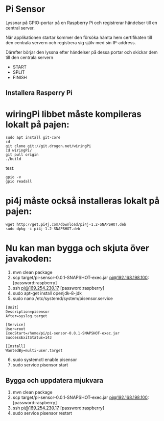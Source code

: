 Pi Sensor
=========

Lyssnar på GPIO-portar på en Raspberry Pi och registrerar händelser till en central server.

När applikationen startar kommer den försöka hämta hem certifikaten till den centrala servern och registrera sig själv med sin IP-address. 

Därefter börjar den lyssna efter händelser på dessa portar och skickar dem till den centrala servern
* START 
* SPLIT
* FINISH

Installera Rasperry Pi
-------------------------------------

wiringPi libbet måste kompileras lokalt på pajen:
=================================================

    sudo apt install git-core
    cd
    git clone git://git.drogon.net/wiringPi
    cd wiringPi/
    git pull origin
    ./build
    
test:

    gpio -v
    gpio readall


pi4j måste också installeras lokalt på pajen:
==============================================

    wget http://get.pi4j.com/download/pi4j-1.2-SNAPSHOT.deb
    sudo dpkg -i pi4j-1.2-SNAPSHOT.deb

Nu kan man bygga och skjuta över javakoden:
===========================================

1. mvn clean package
2. scp target/pi-sensor-0.0.1-SNAPSHOT-exec.jar pi@192.168.198.100: [password:raspberry]
3. ssh pi@169.254.230.17 [password:raspberry]
4. sudo apt-get install openjdk-8-jdk
5. sudo nano /etc/systemd/system/pisensor.service
```
[Unit]
Description=pisensor
After=syslog.target
 
[Service]
User=root
ExecStart=/home/pi/pi-sensor-0.0.1-SNAPSHOT-exec.jar
SuccessExitStatus=143
 
[Install]
WantedBy=multi-user.target
```
6. sudo systemctl enable pisensor
7. sudo service pisensor start


Bygga och uppdatera mjukvara
----------------------------
1. mvn clean package
2. scp target/pi-sensor-0.0.1-SNAPSHOT-exec.jar pi@192.168.198.100: [password:raspberry]
3. ssh pi@169.254.230.17 [password:raspberry]
4. sudo service pisensor restart


